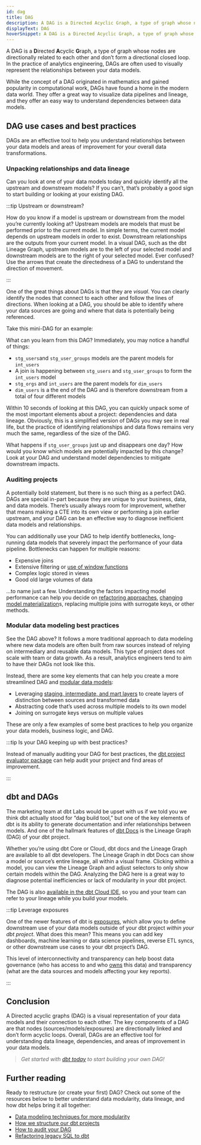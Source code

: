 ```yaml
---
id: dag
title: DAG
description: A DAG is a Directed Acyclic Graph, a type of graph whose nodes are directionally related to each other and don’t form a directional closed loop.
displayText: DAG
hoverSnippet: A DAG is a Directed Acyclic Graph, a type of graph whose nodes are directionally related to each other and don’t form a directional closed loop.
---
```


<head>
    <title>What is a DAG and why is it important? - dbt Labs</title>
</head>

A DAG is a **D**irected **A**cyclic **G**raph, a type of graph whose nodes are directionally related to each other and don’t form a directional closed loop. In the practice of analytics engineering, DAGs are often used to visually represent the relationships between your data models.

While the concept of a DAG originated in mathematics and gained popularity in computational work, DAGs have found a home in the modern data world. They offer a great way to visualize data pipelines and <Term id="data-lineage">lineage</Term>, and they offer an easy way to understand dependencies between data models.

## DAG use cases and best practices

DAGs are an effective tool to help you understand relationships between your data models and areas of improvement for your overall data transformations.

### Unpacking relationships and data lineage

Can you look at one of your data models today and quickly identify all the upstream and downstream models? If you can’t, that’s probably a good sign to start building or looking at your existing DAG.

:::tip Upstream or downstream?

How do you know if a model is upstream or downstream from the model you’re currently looking at? Upstream models are models that must be performed prior to the current model. In simple terms, the current model depends on upstream models in order to exist. Downstream relationships are the outputs from your current model. In a visual DAG, such as the dbt Lineage Graph, upstream models are to the left of your selected model and downstream models are to the right of your selected model. Ever confused? Use the arrows that create the directedness of a DAG to understand the direction of movement.

:::

One of the great things about DAGs is that they are *visual*. You can clearly identify the nodes that connect to each other and follow the lines of directions. When looking at a DAG, you should be able to identify where your data sources are going and where that data is potentially being referenced.

Take this mini-DAG for an example:

<Lightbox src="/img/docs/terms/dag/mini_dag.png" title="A miniature DAG" />

What can you learn from this DAG? Immediately, you may notice a handful of things:

- `stg_users`and `stg_user_groups` models are the parent models for `int_users`
- A join is happening between `stg_users` and `stg_user_groups` to form the `int_users` model
- `stg_orgs` and `int_users` are the parent models for `dim_users`
- `dim_users` is a the end of the DAG and is therefore downstream from a total of four different models

Within 10 seconds of looking at this DAG, you can quickly unpack some of the most important elements about a project: dependencies and data lineage. Obviously, this is a simplified version of DAGs you may see in real life, but the practice of identifying relationships and data flows remains very much the same, regardless of the size of the DAG.

What happens if `stg_user_groups` just up and disappears one day? How would you know which models are potentially impacted by this change? Look at your DAG and understand model dependencies to mitigate downstream impacts.

### Auditing projects

A potentially bold statement, but there is no such thing as a perfect DAG. DAGs are special in-part because they are unique to your business, data, and data models. There’s usually always room for improvement, whether that means making a <Term id="cte">CTE</Term> into its own view or performing a join earlier upstream, and your DAG can be an effective way to diagnose inefficient data models and relationships.

You can additionally use your DAG to help identify bottlenecks, long-running data models that severely impact the performance of your data pipeline. Bottlenecks can happen for multiple reasons: 
- Expensive joins 
- Extensive filtering or [use of window functions](https://docs.getdbt.com/blog/how-we-shaved-90-minutes-off-model)
- Complex logic stored in <Term id="view">views</Term>
- Good old large volumes of data

...to name just a few. Understanding the factors impacting model performance can help you decide on [refactoring approaches](https://courses.getdbt.com/courses/refactoring-sql-for-modularity), [changing model materialization](https://docs.getdbt.com/blog/how-we-shaved-90-minutes-off-model#attempt-2-moving-to-an-incremental-model)s, replacing multiple joins with <Term id="surrogate-key">surrogate keys</Term>, or other methods.

<Lightbox src="/img/docs/terms/dag/bad_dag.png" title="A bad DAG, one that follows non-modular data modeling techniques" />

### Modular data modeling best practices

See the DAG above? It follows a more traditional approach to data modeling where new data models are often built from raw sources instead of relying on intermediary and reusable data models. This type of project does not scale with team or data growth. As a result, analytics engineers tend to aim to have their DAGs not look like this.

Instead, there are some key elements that can help you create a more streamlined DAG and [modular data models](https://www.getdbt.com/analytics-engineering/modular-data-modeling-technique/):

- Leveraging [staging, intermediate, and mart layers](https://docs.getdbt.com/guides/best-practices/how-we-structure/1-guide-overview) to create layers of distinction between sources and transformed data
- Abstracting code that’s used across multiple models to its own model
- Joining on surrogate keys versus on multiple values

These are only a few examples of some best practices to help you organize your data models, business logic, and DAG.

:::tip Is your DAG keeping up with best practices?

Instead of manually auditing your DAG for best practices, the [dbt project evaluator package](https://github.com/dbt-labs/dbt-project-evaluator) can help audit your project and find areas of improvement.

:::

## dbt and DAGs

The marketing team at dbt Labs would be upset with us if we told you we think dbt actually stood for “dag build tool,” but one of the key elements of dbt is its ability to generate documentation and infer relationships between models. And one of the hallmark features of [dbt Docs](https://docs.getdbt.com/docs/building-a-dbt-project/documentation) is the Lineage Graph (DAG) of your dbt project.

Whether you’re using dbt Core or Cloud, dbt docs and the Lineage Graph are available to all dbt developers. The Lineage Graph in dbt Docs can show a model or source’s entire lineage, all within a visual frame. Clicking within a model, you can view the Lineage Graph and adjust selectors to only show certain models within the DAG. Analyzing the DAG here is a great way to diagnose potential inefficiencies or lack of modularity in your dbt project.

<Lightbox src="/img/docs/terms/dag/lineage_graph.png" title="The Lineage Graph in dbt Docs" />

The DAG is also [available in the dbt Cloud IDE](https://www.getdbt.com/blog/on-dags-hierarchies-and-ides/), so you and your team can refer to your lineage while you build your models.

:::tip Leverage exposures

One of the newer features of dbt is [exposures](https://docs.getdbt.com/docs/building-a-dbt-project/exposures), which allow you to define downstream use of your data models outside of your dbt project *within your dbt project*. What does this mean? This means you can add key dashboards, machine learning or data science pipelines, reverse ETL syncs, or other downstream use cases to your dbt project’s DAG.

This level of interconnectivity and transparency can help boost data governance (who has access to and who [owns](https://docs.getdbt.com/reference/resource-configs/meta#designate-a-model-owner) this data) and transparency (what are the data sources and models affecting your key reports).

:::

## Conclusion

A Directed acyclic graphs (DAG) is a visual representation of your data models and their connection to each other. The key components of a DAG are that nodes (sources/models/exposures) are directionally linked and don’t form acyclic loops. Overall, DAGs are an effective tool for understanding data lineage, dependencies, and areas of improvement in your data models.

> *Get started with [dbt today](https://www.getdbt.com/signup/) to start building your own DAG!*

## Further reading

Ready to restructure (or create your first) DAG? Check out some of the resources below to better understand data modularity, data lineage, and how dbt helps bring it all together:

- [Data modeling techniques for more modularity](https://www.getdbt.com/analytics-engineering/modular-data-modeling-technique/)
- [How we structure our dbt projects](https://docs.getdbt.com/guides/best-practices/how-we-structure/1-guide-overview)
- [How to audit your DAG](https://www.youtube.com/watch?v=5W6VrnHVkCA)
- [Refactoring legacy SQL to dbt](https://docs.getdbt.com/guides/getting-started/learning-more/refactoring-legacy-sql)
